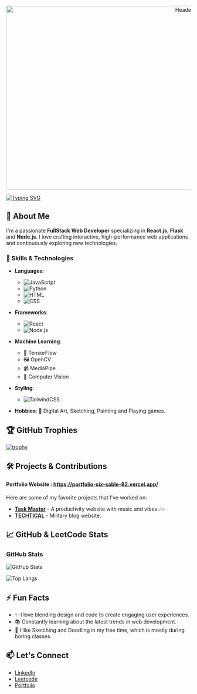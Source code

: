 <p align="center">
  <img src="https://github.com/user-attachments/assets/986b0701-2399-48f0-9061-073f6a3bff89" alt="Header Image" width="1000" height="500">
</p>


[![Typing SVG](https://readme-typing-svg.demolab.com?font=Roboto+Mono&weight=500&size=30&letterSpacing=1px&duration=3000&pause=1000&color=168EF7&vCenter=true&random=true&width=800&height=80&lines=Hi!+I+am+Saptarshi+Mandal+...%F0%9F%91%8B;An+aspiring+Fullstack+Web+Developer)](https://git.io/typing-svg)


## 🚀 About Me
I'm a passionate **FullStack Web Developer** specializing in **React.js**, **Flask** and **Node.js**. I love crafting interactive, high-performance web applications and continuously exploring new technologies.

### 🌟 Skills & Technologies
- **Languages**: 
  - ![JavaScript](https://img.shields.io/badge/-JavaScript-F7DF1E?logo=javascript&logoColor=black&style=flat) 
  - ![Python](https://img.shields.io/badge/-Python-3776AB?logo=python&logoColor=white&style=flat) 
  - ![HTML](https://img.shields.io/badge/-HTML5-E34F26?logo=html5&logoColor=white&style=flat) 
  - ![CSS](https://img.shields.io/badge/-CSS3-1572B6?logo=css3&logoColor=white&style=flat)

- **Frameworks**: 
  - ![React](https://img.shields.io/badge/-React-61DAFB?logo=react&logoColor=white&style=flat) 
  - ![Node.js](https://img.shields.io/badge/-Node.js-339933?logo=nodedotjs&logoColor=white&style=flat)

- **Machine Learning**: 
  - 🤖 TensorFlow 
  - 🖼️ OpenCV 
  - 📹 MediaPipe 
  - 🧠 Computer Vision 

- **Styling**: 
  - ![TailwindCSS](https://img.shields.io/badge/-TailwindCSS-38B2AC?logo=tailwind-css&logoColor=white&style=flat)
  
- **Hobbies**: 🎨 Digital Art, Sketching, Painting and Playing games.

## 🏆 GitHub Trophies
[![trophy](https://github-profile-trophy.vercel.app/?username=Saptarshi-108&theme=dracula&no-frame=false&no-bg=true&margin-w=15&column=7)](https://github.com/ryo-ma/github-profile-trophy)


## 🛠️ Projects & Contributions

#### Portfolio Website : https://portfolio-six-sable-82.vercel.app/


Here are some of my favorite projects that I've worked on:

- [**Task Master**](https://task-master-virid-five.vercel.app/) - A productivity website with music and vibes.🎶🎶
- [**TECHTICAL**](https://techtical.vercel.app/) - Military blog website.


## 📈 GitHub & LeetCode Stats

### GitHub Stats
![GitHub Stats](https://github-readme-stats.vercel.app/api?username=SaptarshiM&show_icons=true&theme=radical)

![Top Langs](https://github-readme-stats.vercel.app/api/top-langs/?username=Saptarshi-108&layout=compact)

## ⚡ Fun Facts
- ✨ I love blending design and code to create engaging user experiences.
- 📚 Constantly learning about the latest trends in web development.
- 🎨 I like Sketching and Doodling in my free time, which is mostly during boring classes.

## 📫 Let's Connect
- [LinkedIn]((https://www.linkedin.com/in/saptarshi-mandal-90a29a28a))
- [Leetcode](https://leetcode.com/u/LoneWolf_108/)
- [Portfolio]((https://portfolio-six-sable-82.vercel.app/))


